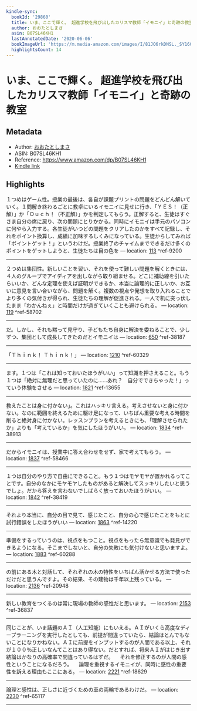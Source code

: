 ```yaml
---
kindle-sync:
  bookId: '29860'
  title: いま、ここで輝く。 超進学校を飛び出したカリスマ教師「イモニイ」と奇跡の教室
  author: おおたとしまさ
  asin: B07SL46KH1
  lastAnnotatedDate: '2020-06-06'
  bookImageUrl: 'https://m.media-amazon.com/images/I/81JO6rkDNSL._SY160.jpg'
  highlightsCount: 14
---
```

# いま、ここで輝く。 超進学校を飛び出したカリスマ教師「イモニイ」と奇跡の教室
## Metadata
* Author: [おおたとしまさ](https://www.amazon.comundefined)
* ASIN: B07SL46KH1
* Reference: https://www.amazon.com/dp/B07SL46KH1
* [Kindle link](kindle://book?action=open&asin=B07SL46KH1)

## Highlights
１つめはゲーム性。授業の最後は、各自が課題プリントの問題をどんどん解いていく。１問解き終わるごとに教卓にいるイモニイに見せに行き、「ＹＥＳ！（正解）」か「Ｏｕｃｈ！（不正解）」かを判定してもらう。正解すると、生徒はすぐさま自分の席に戻り、次の問題にとりかかる。同時にイモニイは手元のパソコンに何やら入力する。各生徒がいつどの問題をクリアしたのかをすべて記録し、それをポイント換算し、成績に加味するしくみになっている。生徒からしてみれば「ポイントゲット！」というわけだ。授業終了のチャイムまでできるだけ多くのポイントをゲットしようと、生徒たちは目の色を — location: [113](kindle://book?action=open&asin=B07SL46KH1&location=113) ^ref-9200

---
２つめは集団性。新しいことを習い、それを使って難しい問題を解くときには、４人のグループでアイディアを出しながら取り組ませる。どこに補助線を引いたらいいか、どんな定理を使えば証明ができるか、本当に論理的に正しいか、お互いに意見を言い合いながら、問題を解く。複数の視点や発想を取り入れることでより多くの気付きが得られ、生徒たちの理解が促進される。一人で机に突っ伏したまま「わかんねぇ」と時間だけが過ぎていくことも避けられる。 — location: [119](kindle://book?action=open&asin=B07SL46KH1&location=119) ^ref-58702

---
だ。しかし、それも黙って見守り、子どもたち自身に解決を委ねることで、少しずつ、集団として成長してきたのだとイモニイは — location: [650](kindle://book?action=open&asin=B07SL46KH1&location=650) ^ref-38187

---
「Ｔｈｉｎｋ！ Ｔｈｉｎｋ！」 — location: [1210](kindle://book?action=open&asin=B07SL46KH1&location=1210) ^ref-60329

---
ます。１つは「これは知っておいたほうがいい」って知識を押さえること。もう１つは「絶対に無理だと思っていたのに……あれ？　自分でできちゃった！」っていう体験をさせる — location: [1821](kindle://book?action=open&asin=B07SL46KH1&location=1821) ^ref-13655

---
教えたことは身に付かない」。これはハッキリ言える。考えさせないと身に付かない。なのに範囲を終えるために駆け足になって、いちばん重要な考える時間を削ると絶対身に付かない。レッスンプランを考えるときにも、「理解させられたか」よりも「考えているか」を気にしたほうがいい。 — location: [1834](kindle://book?action=open&asin=B07SL46KH1&location=1834) ^ref-38913

---
だからイモニイは、授業中に答え合わせをせず、家で考えてもらう。 — location: [1837](kindle://book?action=open&asin=B07SL46KH1&location=1837) ^ref-58466

---
１つは自分のやり方で自由にできること。もう１つはモヤモヤが置かれるってことです。自分のなかにモヤモヤしたものがあると解決してスッキリしたいと思うでしょ。だから答えを言わないでしばらく放っておいたほうがいい。 — location: [1842](kindle://book?action=open&asin=B07SL46KH1&location=1842) ^ref-38419

---
それより本当に、自分の目で見て、感じたこと、自分の心で感じたことをもとに試行錯誤をしたほうがいい — location: [1863](kindle://book?action=open&asin=B07SL46KH1&location=1863) ^ref-14220

---
準備をするっていうのは、視点をもつこと。視点をもったら無意識でも発見ができるようになる。そこまでしないと、自分の失敗にも気付けないと思いますよ。 — location: [1883](kindle://book?action=open&asin=B07SL46KH1&location=1883) ^ref-60288

---
の前にある木と対話して、それぞれの木の特性をいちばん活かせる方法で使っただけだと思うんですよ。その結果、その建物は千年以上残っている。 — location: [2136](kindle://book?action=open&asin=B07SL46KH1&location=2136) ^ref-20948

---
新しい教育をつくるのは常に現場の教師の感性だと思います。 — location: [2153](kindle://book?action=open&asin=B07SL46KH1&location=2153) ^ref-36837

---
同じことが、いま話題のＡＩ（人工知能）にもいえる。ＡＩがいくら高度なディープラーニングを実行したとしても、前提が間違っていたら、結論はとんでもないことになりかねない。ＡＩに前提をインプットするのが人間である以上、それが１００％正しいなんてことはあり得ない。だとすれば、将来ＡＩがはじき出す結論はかなりの高確率で間違っているはずだ。 　それを修正するのが人間の感性ということになるだろう。 　論理を重視するイモニイが、同時に感性の重要性を訴える理由もここにある。 — location: [2221](kindle://book?action=open&asin=B07SL46KH1&location=2221) ^ref-18629

---
論理と感性は、正しさに近づくための車の両輪であるわけだ。 — location: [2230](kindle://book?action=open&asin=B07SL46KH1&location=2230) ^ref-65117

---
